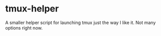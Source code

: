 # tmux-helper

A smaller helper script for launching tmux just the way I like it. Not many options right now.
